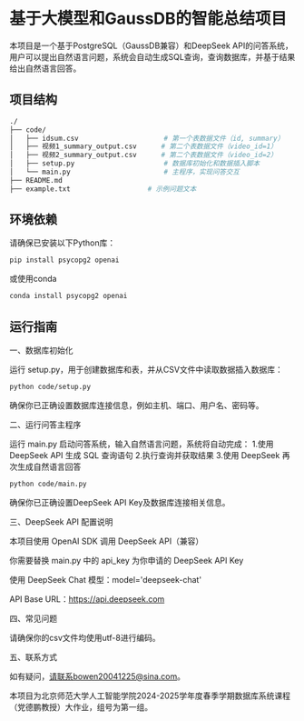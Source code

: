 # 基于大模型和GaussDB的智能总结项目

本项目是一个基于PostgreSQL（GaussDB兼容）和DeepSeek API的问答系统，用户可以提出自然语言问题，系统会自动生成SQL查询，查询数据库，并基于结果给出自然语言回答。

## 项目结构
```bash
./
├── code/
│   ├── idsum.csv                     # 第一个表数据文件（id, summary）
│   ├── 视频1_summary_output.csv      # 第二个表数据文件（video_id=1）
│   ├── 视频2_summary_output.csv      # 第二个表数据文件（video_id=2）
│   ├── setup.py                      # 数据库初始化和数据插入脚本
│   └── main.py                       # 主程序，实现问答交互
├── README.md
├── example.txt                   # 示例问题文本
```

## 环境依赖

请确保已安装以下Python库：

```bash
pip install psycopg2 openai
```

或使用conda
```bash
conda install psycopg2 openai
```

## 运行指南

一、数据库初始化

运行 setup.py，用于创建数据库和表，并从CSV文件中读取数据插入数据库：

```bash
python code/setup.py
```

确保你已正确设置数据库连接信息，例如主机、端口、用户名、密码等。

二、运行问答主程序

运行 main.py 启动问答系统，输入自然语言问题，系统将自动完成：
1.使用 DeepSeek API 生成 SQL 查询语句
2.执行查询并获取结果
3.使用 DeepSeek 再次生成自然语言回答
    
```bash
python code/main.py
```

确保你已正确设置DeepSeek API Key及数据库连接相关信息。

三、DeepSeek API 配置说明

本项目使用 OpenAI SDK 调用 DeepSeek API（兼容）

你需要替换 main.py 中的 api_key 为你申请的 DeepSeek API Key

使用 DeepSeek Chat 模型：model='deepseek-chat'

API Base URL：https://api.deepseek.com

四、常见问题

请确保你的csv文件均使用utf-8进行编码。

五、联系方式

如有疑问，请联系bowen20041225@sina.com。

本项目为北京师范大学人工智能学院2024-2025学年度春季学期数据库系统课程（党德鹏教授）大作业，组号为第一组。
